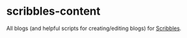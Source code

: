 # scribbles-content

All blogs (and helpful scripts for creating/editing blogs) for [Scribbles](https://scribbles.harmelodic.com).